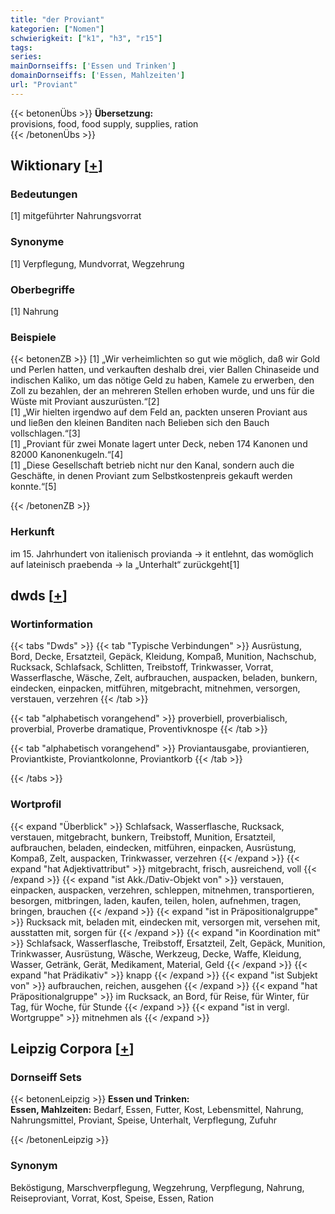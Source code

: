 ```yaml
---
title: "der Proviant"
kategorien: ["Nomen"]
schwierigkeit: ["k1", "h3", "r15"]
tags:
series:
mainDornseiffs: ['Essen und Trinken']
domainDornseiffs: ['Essen, Mahlzeiten']
url: "Proviant"
---
```


{{< betonenÜbs >}}
**Übersetzung:**  
provisions, food, food supply, supplies, ration  
{{< /betonenÜbs >}}

## Wiktionary [[+](https://de.wiktionary.org/wiki/Proviant)]

### Bedeutungen
[1] mitgeführter Nahrungsvorrat  

### Synonyme
[1] Verpflegung, Mundvorrat, Wegzehrung  

### Oberbegriffe
[1] Nahrung  

### Beispiele
{{< betonenZB >}}
[1] „Wir verheimlichten so gut wie möglich, daß wir Gold und Perlen hatten, und verkauften deshalb drei, vier Ballen Chinaseide und indischen Kaliko, um das nötige Geld zu haben, Kamele zu erwerben, den Zoll zu bezahlen, der an mehreren Stellen erhoben wurde, und uns für die Wüste mit Proviant auszurüsten.“[2]  
[1] „Wir hielten irgendwo auf dem Feld an, packten unseren Proviant aus und ließen den kleinen Banditen nach Belieben sich den Bauch vollschlagen.“[3]  
[1] „Proviant für zwei Monate lagert unter Deck, neben 174 Kanonen und 82000 Kanonenkugeln.“[4]  
[1] „Diese Gesellschaft betrieb nicht nur den Kanal, sondern auch die Geschäfte, in denen Proviant zum Selbstkostenpreis gekauft werden konnte.“[5]  

{{< /betonenZB >}}
### Herkunft
im 15. Jahrhundert von italienisch provianda → it entlehnt, das womöglich auf lateinisch praebenda → la „Unterhalt“ zurückgeht[1]  



## dwds [[+](https://www.dwds.de/wb/Proviant)]

### Wortinformation
{{< tabs "Dwds" >}}
{{< tab "Typische Verbindungen" >}}
Ausrüstung, Bord, Decke, Ersatzteil, Gepäck, Kleidung, Kompaß, Munition, Nachschub, Rucksack, Schlafsack, Schlitten, Treibstoff, Trinkwasser, Vorrat, Wasserflasche, Wäsche, Zelt, aufbrauchen, auspacken, beladen, bunkern, eindecken, einpacken, mitführen, mitgebracht, mitnehmen, versorgen, verstauen, verzehren
{{< /tab >}}

{{< tab "alphabetisch vorangehend" >}}
proverbiell, proverbialisch, proverbial, Proverbe dramatique, Proventivknospe
{{< /tab >}}

{{< tab "alphabetisch vorangehend" >}}
Proviantausgabe, proviantieren, Proviantkiste, Proviantkolonne, Proviantkorb
{{< /tab >}}

{{< /tabs >}}

### Wortprofil
{{< expand "Überblick" >}} Schlafsack, Wasserflasche, Rucksack, verstauen, mitgebracht, bunkern, Treibstoff, Munition, Ersatzteil, aufbrauchen, beladen, eindecken, mitführen, einpacken, Ausrüstung, Kompaß, Zelt, auspacken, Trinkwasser, verzehren {{< /expand >}}
{{< expand "hat Adjektivattribut" >}} mitgebracht, frisch, ausreichend, voll {{< /expand >}}
{{< expand "ist Akk./Dativ-Objekt von" >}} verstauen, einpacken, auspacken, verzehren, schleppen, mitnehmen, transportieren, besorgen, mitbringen, laden, kaufen, teilen, holen, aufnehmen, tragen, bringen, brauchen {{< /expand >}}
{{< expand "ist in Präpositionalgruppe" >}} Rucksack mit, beladen mit, eindecken mit, versorgen mit, versehen mit, ausstatten mit, sorgen für {{< /expand >}}
{{< expand "in Koordination mit" >}} Schlafsack, Wasserflasche, Treibstoff, Ersatzteil, Zelt, Gepäck, Munition, Trinkwasser, Ausrüstung, Wäsche, Werkzeug, Decke, Waffe, Kleidung, Wasser, Getränk, Gerät, Medikament, Material, Geld {{< /expand >}}
{{< expand "hat Prädikativ" >}} knapp {{< /expand >}}
{{< expand "ist Subjekt von" >}} aufbrauchen, reichen, ausgehen {{< /expand >}}
{{< expand "hat Präpositionalgruppe" >}} im Rucksack, an Bord, für Reise, für Winter, für Tag, für Woche, für Stunde {{< /expand >}}
{{< expand "ist in vergl. Wortgruppe" >}} mitnehmen als {{< /expand >}}

## Leipzig Corpora [[+](https://corpora.uni-leipzig.de/en/res?word=Proviant&corpusId=deu_newscrawl-public_2018)]

### Dornseiff Sets
{{< betonenLeipzig >}}
**Essen und Trinken:**  
**Essen, Mahlzeiten:** Bedarf, Essen, Futter, Kost, Lebensmittel, Nahrung, Nahrungsmittel, Proviant, Speise, Unterhalt, Verpflegung, Zufuhr  

{{< /betonenLeipzig >}}

### Synonym
Beköstigung, Marschverpflegung, Wegzehrung, Verpflegung, Nahrung, Reiseproviant, Vorrat, Kost, Speise, Essen, Ration

